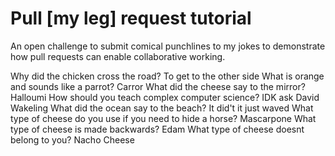 # Pull [my leg] request tutorial
An open challenge to submit comical punchlines to my jokes to demonstrate how pull requests can enable collaborative working. 

Why did the chicken cross the road? 
To get to the other side
What is orange and sounds like a parrot? 
Carror
What did the cheese say to the mirror? 
Halloumi
How should you teach complex computer science? 
IDK ask David Wakeling
What did the ocean say to the beach?
It did't it just waved
What type of cheese do you use if you need to hide a horse?
Mascarpone
What type of cheese is made backwards?
Edam
What type of cheese doesnt belong to you?
Nacho Cheese
